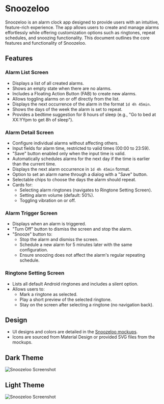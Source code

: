 
# Snoozeloo

Snoozeloo is an alarm clock app designed to provide users with an intuitive, feature-rich experience. The app allows users to create and manage alarms effortlessly while offering customization options such as ringtones, repeat schedules, and snoozing functionality. This document outlines the core features and functionality of Snoozeloo.

## Features

### Alarm List Screen
- Displays a list of all created alarms.
- Shows an empty state when there are no alarms.
- Includes a Floating Action Button (FAB) to create new alarms.
- Allows toggling alarms on or off directly from the list.
- Displays the next occurrence of the alarm in the format `1d 4h 45min`.
- Shows the days of the week the alarm is set to repeat.
- Provides a bedtime suggestion for 8 hours of sleep (e.g., "Go to bed at XX:YYpm to get 8h of sleep").

### Alarm Detail Screen
- Configure individual alarms without affecting others.
- Input fields for alarm time, restricted to valid times (00:00 to 23:59).
- "Save" button enabled only when the input time is valid.
- Automatically schedules alarms for the next day if the time is earlier than the current time.
- Displays the next alarm occurrence in `1d 4h 45min` format.
- Option to set an alarm name through a dialog with a "Save" button.
- Selectable chips to choose the days the alarm should repeat.
- Cards for:
  - Selecting alarm ringtones (navigates to Ringtone Setting Screen).
  - Setting alarm volume (default: 50%).
  - Toggling vibration on or off.

### Alarm Trigger Screen
- Displays when an alarm is triggered.
- "Turn Off" button to dismiss the screen and stop the alarm.
- "Snooze" button to:
  - Stop the alarm and dismiss the screen.
  - Schedule a new alarm for 5 minutes later with the same configuration.
  - Ensure snoozing does not affect the alarm's regular repeating schedule.

### Ringtone Setting Screen
- Lists all default Android ringtones and includes a silent option.
- Allows users to:
  - Mark a ringtone as selected.
  - Play a short preview of the selected ringtone.
  - Stay on the screen after selecting a ringtone (no navigation back).


## Design
- UI designs and colors are detailed in the [Snoozeloo mockups](https://www.figma.com/design/t0TlMqJem7LCjALeyQNip2/Snoozeloo?node-id=62-6482&t=Goatlz8jjY3dyocJ-1).
- Icons are sourced from Material Design or provided SVG files from the mockups.

## Dark Theme
![Snoozeloo Screenshot](https://github.com/Ashokmani1/Snoozeloo/blob/master/images/Screenshot%202024-12-01%20at%206.41.20%E2%80%AFAM.png)

## Light Theme
![Snoozeloo Screenshot](https://github.com/Ashokmani1/Snoozeloo/blob/master/images/Screenshot%202024-12-01%20at%206.39.40%E2%80%AFAM.png)
